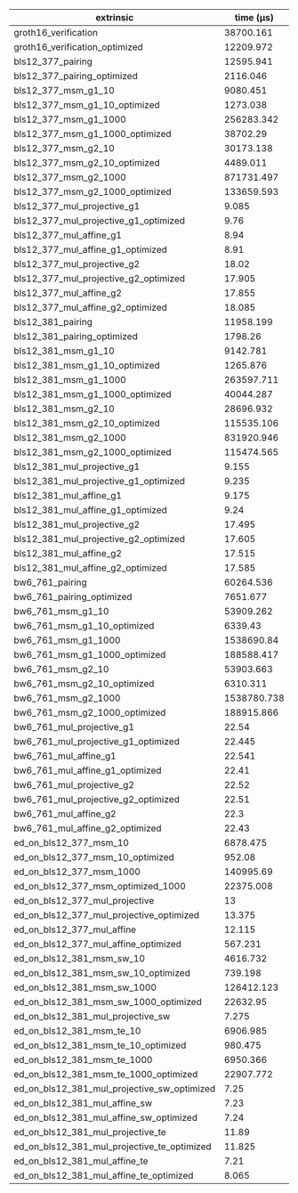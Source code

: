 | extrinsic                                   | time (µs)   |
| ------------------------------------------- | ----------- |
| groth16_verification                        | 38700.161   |
| groth16_verification_optimized              | 12209.972   |
| bls12_377_pairing                           | 12595.941   |
| bls12_377_pairing_optimized                 | 2116.046    |
| bls12_377_msm_g1_10                         | 9080.451    |
| bls12_377_msm_g1_10_optimized               | 1273.038    |
| bls12_377_msm_g1_1000                       | 256283.342  |
| bls12_377_msm_g1_1000_optimized             | 38702.29    |
| bls12_377_msm_g2_10                         | 30173.138   |
| bls12_377_msm_g2_10_optimized               | 4489.011    |
| bls12_377_msm_g2_1000                       | 871731.497  |
| bls12_377_msm_g2_1000_optimized             | 133659.593  |
| bls12_377_mul_projective_g1                 | 9.085       |
| bls12_377_mul_projective_g1_optimized       | 9.76        |
| bls12_377_mul_affine_g1                     | 8.94        |
| bls12_377_mul_affine_g1_optimized           | 8.91        |
| bls12_377_mul_projective_g2                 | 18.02       |
| bls12_377_mul_projective_g2_optimized       | 17.905      |
| bls12_377_mul_affine_g2                     | 17.855      |
| bls12_377_mul_affine_g2_optimized           | 18.085      |
| bls12_381_pairing                           | 11958.199   |
| bls12_381_pairing_optimized                 | 1798.26     |
| bls12_381_msm_g1_10                         | 9142.781    |
| bls12_381_msm_g1_10_optimized               | 1265.876    |
| bls12_381_msm_g1_1000                       | 263597.711  |
| bls12_381_msm_g1_1000_optimized             | 40044.287   |
| bls12_381_msm_g2_10                         | 28696.932   |
| bls12_381_msm_g2_10_optimized               | 115535.106  |
| bls12_381_msm_g2_1000                       | 831920.946  |
| bls12_381_msm_g2_1000_optimized             | 115474.565  |
| bls12_381_mul_projective_g1                 | 9.155       |
| bls12_381_mul_projective_g1_optimized       | 9.235       |
| bls12_381_mul_affine_g1                     | 9.175       |
| bls12_381_mul_affine_g1_optimized           | 9.24        |
| bls12_381_mul_projective_g2                 | 17.495      |
| bls12_381_mul_projective_g2_optimized       | 17.605      |
| bls12_381_mul_affine_g2                     | 17.515      |
| bls12_381_mul_affine_g2_optimized           | 17.585      |
| bw6_761_pairing                             | 60264.536   |
| bw6_761_pairing_optimized                   | 7651.677    |
| bw6_761_msm_g1_10                           | 53909.262   |
| bw6_761_msm_g1_10_optimized                 | 6339.43     |
| bw6_761_msm_g1_1000                         | 1538690.84  |
| bw6_761_msm_g1_1000_optimized               | 188588.417  |
| bw6_761_msm_g2_10                           | 53903.663   |
| bw6_761_msm_g2_10_optimized                 | 6310.311    |
| bw6_761_msm_g2_1000                         | 1538780.738 |
| bw6_761_msm_g2_1000_optimized               | 188915.866  |
| bw6_761_mul_projective_g1                   | 22.54       |
| bw6_761_mul_projective_g1_optimized         | 22.445      |
| bw6_761_mul_affine_g1                       | 22.541      |
| bw6_761_mul_affine_g1_optimized             | 22.41       |
| bw6_761_mul_projective_g2                   | 22.52       |
| bw6_761_mul_projective_g2_optimized         | 22.51       |
| bw6_761_mul_affine_g2                       | 22.3        |
| bw6_761_mul_affine_g2_optimized             | 22.43       |
| ed_on_bls12_377_msm_10                      | 6878.475    |
| ed_on_bls12_377_msm_10_optimized            | 952.08      |
| ed_on_bls12_377_msm_1000                    | 140995.69   |
| ed_on_bls12_377_msm_optimized_1000          | 22375.008   |
| ed_on_bls12_377_mul_projective              | 13          |
| ed_on_bls12_377_mul_projective_optimized    | 13.375      |
| ed_on_bls12_377_mul_affine                  | 12.115      |
| ed_on_bls12_377_mul_affine_optimized        | 567.231     |
| ed_on_bls12_381_msm_sw_10                   | 4616.732    |
| ed_on_bls12_381_msm_sw_10_optimized         | 739.198     |
| ed_on_bls12_381_msm_sw_1000                 | 126412.123  |
| ed_on_bls12_381_msm_sw_1000_optimized       | 22632.95    |
| ed_on_bls12_381_mul_projective_sw           | 7.275       |
| ed_on_bls12_381_msm_te_10                   | 6906.985    |
| ed_on_bls12_381_msm_te_10_optimized         | 980.475     |
| ed_on_bls12_381_msm_te_1000                 | 6950.366    |
| ed_on_bls12_381_msm_te_1000_optimized       | 22907.772   |
| ed_on_bls12_381_mul_projective_sw_optimized | 7.25        |
| ed_on_bls12_381_mul_affine_sw               | 7.23        |
| ed_on_bls12_381_mul_affine_sw_optimized     | 7.24        |
| ed_on_bls12_381_mul_projective_te           | 11.89       |
| ed_on_bls12_381_mul_projective_te_optimized | 11.825      |
| ed_on_bls12_381_mul_affine_te               | 7.21        |
| ed_on_bls12_381_mul_affine_te_optimized     | 8.065       |
